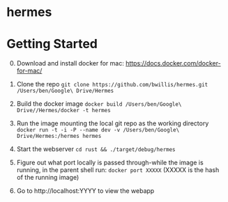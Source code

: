 # hermes

# Getting Started

0. Download and install docker for mac: https://docs.docker.com/docker-for-mac/

1. Clone the repo
`git clone https://github.com/bwillis/hermes.git /Users/ben/Google\ Drive/Hermes`

2. Build the docker image
`docker build /Users/ben/Google\ Drive//Hermes/docker -t hermes`

3. Run the image mounting the local git repo as the working directory
`docker run -t -i -P --name dev -v /Users/ben/Google\ Drive/Hermes:/hermes hermes`

4. Start the webserver
`cd rust && ./target/debug/hermes`

5. Figure out what port locally is passed through-while the image is running, in the parent shell run:
`docker port XXXXX` (XXXXX is the hash of the running image)

6. Go to http://localhost:YYYY to view the webapp
